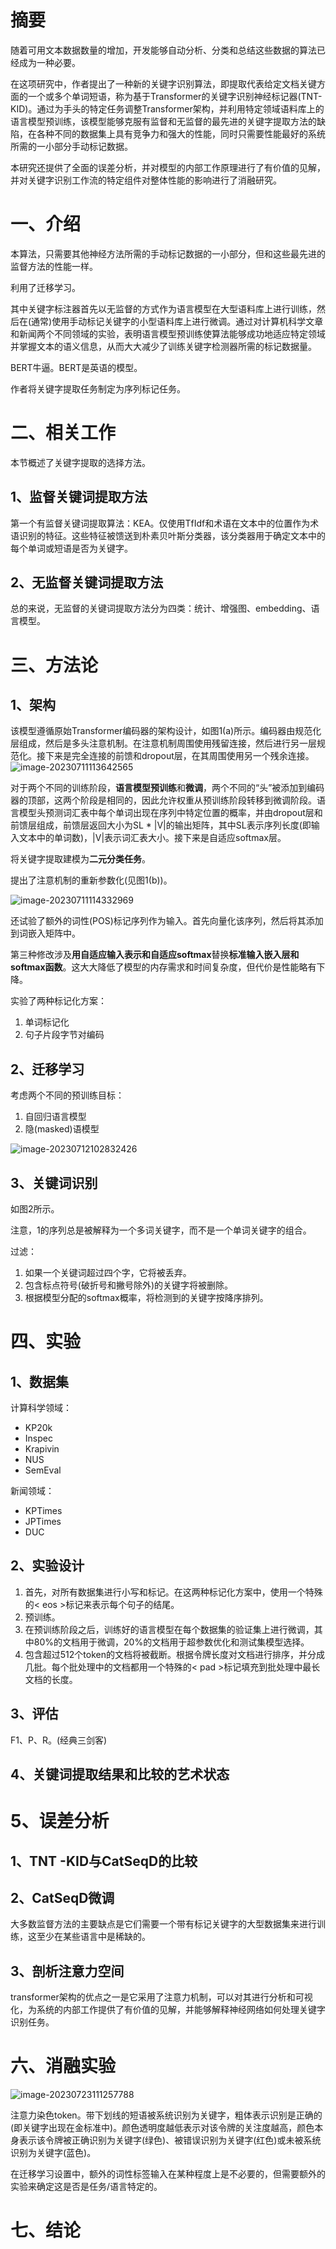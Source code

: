 # 摘要

随着可用文本数据数量的增加，开发能够自动分析、分类和总结这些数据的算法已经成为一种必要。

在这项研究中，作者提出了一种新的关键字识别算法，即提取代表给定文档关键方面的一个或多个单词短语，称为基于Transformer的关键字识别神经标记器(TNT-KID)。通过为手头的特定任务调整Transformer架构，并利用特定领域语料库上的语言模型预训练，该模型能够克服有监督和无监督的最先进的关键字提取方法的缺陷，在各种不同的数据集上具有竞争力和强大的性能，同时只需要性能最好的系统所需的一小部分手动标记数据。

本研究还提供了全面的误差分析，并对模型的内部工作原理进行了有价值的见解，并对关键字识别工作流的特定组件对整体性能的影响进行了消融研究。

# 一、介绍

本算法，只需要其他神经方法所需的手动标记数据的一小部分，但和这些最先进的监督方法的性能一样。

利用了迁移学习。

其中关键字标注器首先以无监督的方式作为语言模型在大型语料库上进行训练，然后在(通常)使用手动标记关键字的小型语料库上进行微调。通过对计算机科学文章和新闻两个不同领域的实验，表明语言模型预训练使算法能够成功地适应特定领域并掌握文本的语义信息，从而大大减少了训练关键字检测器所需的标记数据量。

BERT牛逼。BERT是英语的模型。

作者将关键字提取任务制定为序列标记任务。

# 二、相关工作

本节概述了关键字提取的选择方法。

## 1、监督关键词提取方法

第一个有监督关键词提取算法：KEA。仅使用TfIdf和术语在文本中的位置作为术语识别的特征。这些特征被馈送到朴素贝叶斯分类器，该分类器用于确定文本中的每个单词或短语是否为关键字。

## 2、无监督关键词提取方法

总的来说，无监督的关键词提取方法分为四类：统计、增强图、embedding、语言模型。

# 三、方法论

## 1、架构

该模型遵循原始Transformer编码器的架构设计，如图1(a)所示。编码器由规范化层组成，然后是多头注意机制。在注意机制周围使用残留连接，然后进行另一层规范化。接下来是完全连接的前馈和dropout层，在其周围使用另一个残余连接。![image-20230711113642565](https://raw.githubusercontent.com/1793925850/user-image/master/imgs/202307111136636.png)

对于两个不同的训练阶段，**语言模型预训练**和**微调**，两个不同的“头”被添加到编码器的顶部，这两个阶段是相同的，因此允许权重从预训练阶段转移到微调阶段。语言模型头预测词汇表中每个单词出现在序列中特定位置的概率，并由dropout层和前馈层组成，前馈层返回大小为SL * |V|的输出矩阵，其中SL表示序列长度(即输入文本中的单词数)，|V|表示词汇表大小。接下来是自适应softmax层。

将关键字提取建模为**二元分类任务**。

提出了注意机制的重新参数化(见图1(b))。

![image-20230711114332969](https://raw.githubusercontent.com/1793925850/user-image/master/imgs/202307111143018.png)

还试验了额外的词性(POS)标记序列作为输入。首先向量化该序列，然后将其添加到词嵌入矩阵中。

第三种修改涉及**用自适应输入表示和自适应softmax**替换**标准输入嵌入层和softmax函数**。这大大降低了模型的内存需求和时间复杂度，但代价是性能略有下降。

实验了两种标记化方案：

1. 单词标记化
2. 句子片段字节对编码

## 2、迁移学习

考虑两个不同的预训练目标：

1. 自回归语言模型
2. 隐(masked)语模型

![image-20230712102832426](https://raw.githubusercontent.com/1793925850/user-image/master/imgs/202307121028575.png)

## 3、关键词识别

如图2所示。

注意，1的序列总是被解释为一个多词关键字，而不是一个单词关键字的组合。

过滤：

1. 如果一个关键词超过四个字，它将被丢弃。
2. 包含标点符号(破折号和撇号除外)的关键字将被删除。
3. 根据模型分配的softmax概率，将检测到的关键字按降序排列。

# 四、实验

## 1、数据集

计算科学领域：

- KP20k
- Inspec
- Krapivin
- NUS
- SemEval

新闻领域：

- KPTimes
- JPTimes
- DUC

## 2、实验设计

1. 首先，对所有数据集进行小写和标记。在这两种标记化方案中，使用一个特殊的< eos >标记来表示每个句子的结尾。
2. 预训练。
3. 在预训练阶段之后，训练好的语言模型在每个数据集的验证集上进行微调，其中80%的文档用于微调，20%的文档用于超参数优化和测试集模型选择。
4. 包含超过512个token的文档将被截断。根据令牌长度对文档进行排序，并分成几批。每个批处理中的文档都用一个特殊的< pad >标记填充到批处理中最长文档的长度。

## 3、评估

F1、P、R。(经典三剑客)

## 4、关键词提取结果和比较的艺术状态

# 5、误差分析

## 1、TNT -KID与CatSeqD的比较

## 2、CatSeqD微调

大多数监督方法的主要缺点是它们需要一个带有标记关键字的大型数据集来进行训练，这至少在某些语言中是稀缺的。

## 3、剖析注意力空间

transformer架构的优点之一是它采用了注意力机制，可以对其进行分析和可视化，为系统的内部工作提供了有价值的见解，并能够解释神经网络如何处理关键字识别任务。

# 六、消融实验

![image-20230723111257788](https://raw.githubusercontent.com/1793925850/user-image/master/imgs/202307231112971.png)

注意力染色token。带下划线的短语被系统识别为关键字，粗体表示识别是正确的(即关键字出现在金标准中)。颜色透明度越低表示对该令牌的关注度越高，颜色本身表示该令牌被正确识别为关键字(绿色)、被错误识别为关键字(红色)或未被系统识别为关键字(蓝色)。

在迁移学习设置中，额外的词性标签输入在某种程度上是不必要的，但需要额外的实验来确定这是否是任务/语言特定的。

# 七、结论

